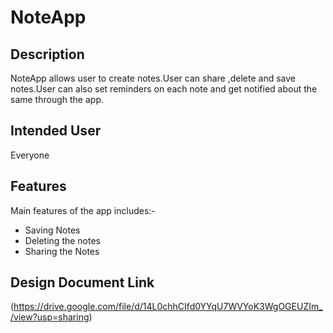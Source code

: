 # NoteApp

## Description
NoteApp allows user to create notes.User can share ,delete and save notes.User can also set reminders on each note and get notified about the same through the app.

## Intended User
Everyone

## Features
Main features of the app includes:-
  * Saving Notes 
  * Deleting the notes
  * Sharing the Notes

## Design Document Link
(https://drive.google.com/file/d/14L0chhCIfd0YYqU7WVYoK3WgOGEUZIm_/view?usp=sharing)


